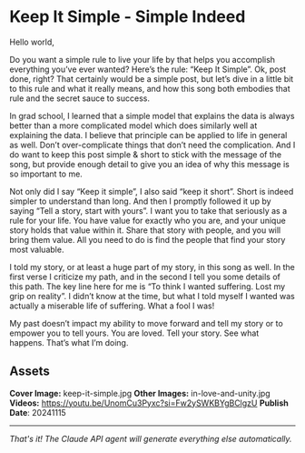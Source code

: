 # Keep It Simple - Simple Indeed

Hello world,

Do you want a simple rule to live your life by that helps you accomplish everything you’ve ever wanted? Here’s the rule: “Keep It Simple”. Ok, post done, right? That certainly would be a simple post, but let’s dive in a little bit to this rule and what it really means, and how this song both embodies that rule and the secret sauce to success.

In grad school, I learned that a simple model that explains the data is always better than a more complicated model which does similarly well at explaining the data. I believe that principle can be applied to life in general as well. Don’t over-complicate things that don’t need the complication. And I do want to keep this post simple & short to stick with the message of the song, but provide enough detail to give you an idea of why this message is so important to me.

Not only did I say “Keep it simple”, I also said “keep it short”. Short is indeed simpler to understand than long. And then I promptly followed it up by saying “Tell a story, start with yours”. I want you to take that seriously as a rule for your life. You have value for exactly who you are, and your unique story holds that value within it. Share that story with people, and you will bring them value. All you need to do is find the people that find your story most valuable.

I told my story, or at least a huge part of my story, in this song as well. In the first verse I criticize my path, and in the second I tell you some details of this path. The key line here for me is “To think I wanted suffering. Lost my grip on reality”. I didn’t know at the time, but what I told myself I wanted was actually a miserable life of suffering. What a fool I was!

My past doesn’t impact my ability to move forward and tell my story or to empower you to tell yours. You are loved. Tell your story. See what happens. That’s what I’m doing.

## Assets

**Cover Image:** keep-it-simple.jpg
**Other Images:** in-love-and-unity.jpg
**Videos:** https://youtu.be/UnomCu3Pyxc?si=Fw2ySWKBYgBClgzU
**Publish Date**: 20241115

---
*That's it! The Claude API agent will generate everything else automatically.*